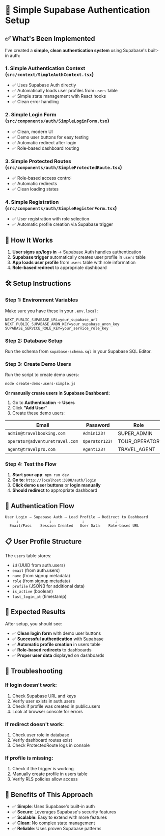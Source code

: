 # 🚀 Simple Supabase Authentication Setup

## ✅ **What's Been Implemented**

I've created a **simple, clean authentication system** using Supabase's built-in auth:

### **1. Simple Authentication Context** (`src/context/SimpleAuthContext.tsx`)
- ✅ Uses Supabase Auth directly
- ✅ Automatically loads user profiles from `users` table
- ✅ Simple state management with React hooks
- ✅ Clean error handling

### **2. Simple Login Form** (`src/components/auth/SimpleLoginForm.tsx`)
- ✅ Clean, modern UI
- ✅ Demo user buttons for easy testing
- ✅ Automatic redirect after login
- ✅ Role-based dashboard routing

### **3. Simple Protected Routes** (`src/components/auth/SimpleProtectedRoute.tsx`)
- ✅ Role-based access control
- ✅ Automatic redirects
- ✅ Clean loading states

### **4. Simple Registration** (`src/components/auth/SimpleRegisterForm.tsx`)
- ✅ User registration with role selection
- ✅ Automatic profile creation via Supabase trigger

## 🎯 **How It Works**

1. **User signs up/logs in** → Supabase Auth handles authentication
2. **Supabase trigger** automatically creates user profile in `users` table
3. **App loads user profile** from `users` table with role information
4. **Role-based redirect** to appropriate dashboard

## 🛠️ **Setup Instructions**

### **Step 1: Environment Variables**
Make sure you have these in your `.env.local`:

```env
NEXT_PUBLIC_SUPABASE_URL=your_supabase_url
NEXT_PUBLIC_SUPABASE_ANON_KEY=your_supabase_anon_key
SUPABASE_SERVICE_ROLE_KEY=your_service_role_key
```

### **Step 2: Database Setup**
Run the schema from `supabase-schema.sql` in your Supabase SQL Editor.

### **Step 3: Create Demo Users**
Run the script to create demo users:

```bash
node create-demo-users-simple.js
```

**Or manually create users in Supabase Dashboard:**
1. Go to **Authentication** → **Users**
2. Click **"Add User"**
3. Create these demo users:

| Email | Password | Role |
|-------|----------|------|
| `admin@travelbooking.com` | `Admin123!` | SUPER_ADMIN |
| `operator@adventuretravel.com` | `Operator123!` | TOUR_OPERATOR |
| `agent@travelpro.com` | `Agent123!` | TRAVEL_AGENT |

### **Step 4: Test the Flow**
1. **Start your app**: `npm run dev`
2. **Go to**: `http://localhost:3000/auth/login`
3. **Click demo user buttons** or **login manually**
4. **Should redirect** to appropriate dashboard

## 🔄 **Authentication Flow**

```
User Login → Supabase Auth → Load Profile → Redirect to Dashboard
     ↓              ↓              ↓              ↓
  Email/Pass    Session Created   User Data    Role-based URL
```

## 📋 **User Profile Structure**

The `users` table stores:
- `id` (UUID from auth.users)
- `email` (from auth.users)
- `name` (from signup metadata)
- `role` (from signup metadata)
- `profile` (JSONB for additional data)
- `is_active` (boolean)
- `last_login_at` (timestamp)

## 🎯 **Expected Results**

After setup, you should see:
- ✅ **Clean login form** with demo user buttons
- ✅ **Successful authentication** with Supabase
- ✅ **Automatic profile creation** in users table
- ✅ **Role-based redirects** to dashboards
- ✅ **Proper user data** displayed on dashboards

## 🚨 **Troubleshooting**

### **If login doesn't work:**
1. Check Supabase URL and keys
2. Verify user exists in auth.users
3. Check if profile was created in public.users
4. Look at browser console for errors

### **If redirect doesn't work:**
1. Check user role in database
2. Verify dashboard routes exist
3. Check ProtectedRoute logs in console

### **If profile is missing:**
1. Check if the trigger is working
2. Manually create profile in users table
3. Verify RLS policies allow access

## 🎉 **Benefits of This Approach**

- ✅ **Simple**: Uses Supabase's built-in auth
- ✅ **Secure**: Leverages Supabase's security features
- ✅ **Scalable**: Easy to extend with more features
- ✅ **Clean**: No complex state management
- ✅ **Reliable**: Uses proven Supabase patterns

